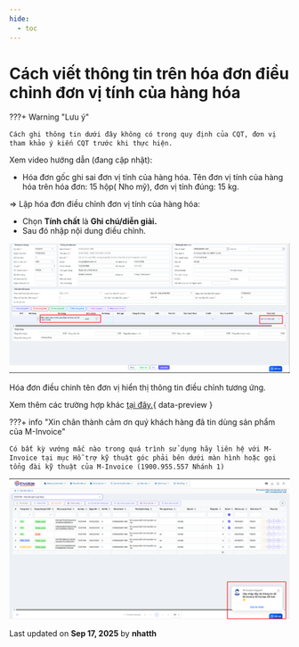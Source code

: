 ```yaml
---
hide:
  - toc
---
```


# **Cách viết thông tin trên hóa đơn điều chỉnh đơn vị tính của hàng hóa**

???+ Warning "Lưu ý"

    Cách ghi thông tin dưới đây không có trong quy định của CQT, đơn vị tham khảo ý kiến CQT trước khi thực hiện.

Xem video hướng dẫn (đang cập nhật):

- Hóa đơn gốc ghi sai đơn vị tính của hàng hóa. Tên đơn vị tính của hàng hóa trên hóa đơn: 15 hộp( Nho mỹ), đơn vị tính đúng: 15 kg.

=> Lập hóa đơn điều chỉnh đơn vị tính của hàng hóa:

- Chọn **Tính chất** là **Ghi chú/diễn giải.**
- Sau đó nhập nội dung điều chỉnh.

![Hình 1](../../assets/images/xu-ly-sai-sot/v2-dieu-chinh-don-vi-tinh-1.png "Hãy bấm vào để xem rõ hơn")

Hóa đơn điều chinh tên đơn vị hiển thị thông tin điều chỉnh tương ứng.

Xem thêm các trường hợp khác [tại đây.](../dieu-chinh-hoa-don#attribute-lists){ data-preview }

???+ info "Xin chân thành cảm ơn quý khách hàng đã tin dùng sản phẩm của M-Invoice"

    Có bất kỳ vướng mắc nào trong quá trình sử dụng hãy liên hệ với M-Invoice tại mục Hỗ trợ kỹ thuật góc phải bên dưới màn hình hoặc gọi tổng đài kỹ thuật của M-Invoice (1900.955.557 Nhánh 1)

![Hình 5](../../assets/images/invoice2/hotro.png "Hãy bấm vào để xem rõ hơn")

<div class="last-updated">Last updated on <strong>Sep 17, 2025</strong> by <strong>nhatth</strong></div>
